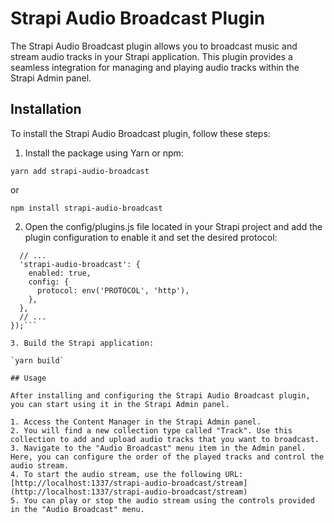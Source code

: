 # Strapi Audio Broadcast Plugin

The Strapi Audio Broadcast plugin allows you to broadcast music and stream audio tracks in your Strapi application. This plugin provides a seamless integration for managing and playing audio tracks within the Strapi Admin panel.

## Installation

To install the Strapi Audio Broadcast plugin, follow these steps:

1. Install the package using Yarn or npm:

`yarn add strapi-audio-broadcast`

or

`npm install strapi-audio-broadcast`

2. Open the config/plugins.js file located in your Strapi project and add the plugin configuration to enable it and set the desired protocol:

```module.exports = ({ env }) => ({
  // ...
  'strapi-audio-broadcast': {
    enabled: true,
    config: {
      protocol: env('PROTOCOL', 'http'),
    },
  },
  // ...
});```

3. Build the Strapi application:

`yarn build`

## Usage

After installing and configuring the Strapi Audio Broadcast plugin, you can start using it in the Strapi Admin panel.

1. Access the Content Manager in the Strapi Admin panel.
2. You will find a new collection type called "Track". Use this collection to add and upload audio tracks that you want to broadcast.
3. Navigate to the "Audio Broadcast" menu item in the Admin panel. Here, you can configure the order of the played tracks and control the audio stream.
4. To start the audio stream, use the following URL: [http://localhost:1337/strapi-audio-broadcast/stream](http://localhost:1337/strapi-audio-broadcast/stream)
5. You can play or stop the audio stream using the controls provided in the "Audio Broadcast" menu.
